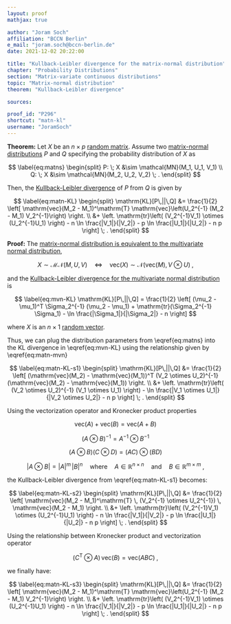 ```yaml
---
layout: proof
mathjax: true

author: "Joram Soch"
affiliation: "BCCN Berlin"
e_mail: "joram.soch@bccn-berlin.de"
date: 2021-12-02 20:22:00

title: "Kullback-Leibler divergence for the matrix-normal distribution"
chapter: "Probability Distributions"
section: "Matrix-variate continuous distributions"
topic: "Matrix-normal distribution"
theorem: "Kullback-Leibler divergence"

sources:

proof_id: "P296"
shortcut: "matn-kl"
username: "JoramSoch"
---
```



**Theorem:** Let $X$ be an $n \times p$ [random matrix](/D/rmat). Assume two [matrix-normal distributions](/D/matn) $P$ and $Q$ specifying the probability distribution of $X$ as

$$ \label{eq:matns}
\begin{split}
P: \; X &\sim \mathcal{MN}(M_1, U_1, V_1) \\
Q: \; X &\sim \mathcal{MN}(M_2, U_2, V_2) \; .
\end{split}
$$

Then, the [Kullback-Leibler divergence](/D/kl) of $P$ from $Q$ is given by

$$ \label{eq:matn-KL}
\begin{split}
\mathrm{KL}[P\,||\,Q] &= \frac{1}{2} \left[ \mathrm{vec}(M_2 - M_1)^\mathrm{T} \mathrm{vec}\left(U_2^{-1} (M_2 - M_1) V_2^{-1}\right) \right. \\
&+ \left. \mathrm{tr}\left( (V_2^{-1}V_1) \otimes (U_2^{-1}U_1) \right) - n \ln \frac{|V_1|}{|V_2|} - p \ln \frac{|U_1|}{|U_2|} - n p \right] \; .
\end{split}
$$


**Proof:** The [matrix-normal distribution is equivalent to the multivariate normal distribution](/P/matn-mvn),

$$ \label{eq:matn-mvn}
X \sim \mathcal{MN}(M, U, V) \quad \Leftrightarrow \quad \mathrm{vec}(X) \sim \mathcal{N}(\mathrm{vec}(M), V \otimes U) \; ,
$$

and the [Kullback-Leibler divergence for the multivariate normal distribution](/P/mvn-kl) is

$$ \label{eq:mvn-KL}
\mathrm{KL}[P\,||\,Q] = \frac{1}{2} \left[ (\mu_2 - \mu_1)^T \Sigma_2^{-1} (\mu_2 - \mu_1) + \mathrm{tr}(\Sigma_2^{-1} \Sigma_1) - \ln \frac{|\Sigma_1|}{|\Sigma_2|} - n \right]
$$

where $X$ is an $n \times 1$ [random vector](/D/rvec).

Thus, we can plug the distribution parameters from \eqref{eq:matns} into the KL divergence in \eqref{eq:mvn-KL} using the relationship given by \eqref{eq:matn-mvn}

$$ \label{eq:matn-KL-s1}
\begin{split}
\mathrm{KL}[P\,||\,Q] &= \frac{1}{2} \left[ (\mathrm{vec}(M_2) - \mathrm{vec}(M_1))^T (V_2 \otimes U_2)^{-1} (\mathrm{vec}(M_2) - \mathrm{vec}(M_1)) \right. \\
&+ \left. \mathrm{tr}\left( (V_2 \otimes U_2)^{-1} (V_1 \otimes U_1) \right) - \ln \frac{|V_1 \otimes U_1|}{|V_2 \otimes U_2|} - n p \right] \; .
\end{split}
$$

Using the vectorization operator and Kronecker product properties

$$ \label{eq:vec-add}
\mathrm{vec}(A) + \mathrm{vec}(B) = \mathrm{vec}(A+B)
$$

$$ \label{eq:kron-inv}
(A \otimes B)^{-1} = A^{-1} \otimes B^{-1}
$$

$$ \label{eq:kron-prod}
(A \otimes B) (C \otimes D) = (AC) \otimes (BD)
$$

$$ \label{eq:kron-det}
|A \otimes B| = |A|^m \, |B|^n \quad \text{where} \quad A \in \mathbb{R}^{n \times n} \quad \text{and} \quad B \in \mathbb{R}^{m \times m} \; ,
$$

the Kullback-Leibler divergence from \eqref{eq:matn-KL-s1} becomes:

$$ \label{eq:matn-KL-s2}
\begin{split}
\mathrm{KL}[P\,||\,Q] &= \frac{1}{2} \left[ \mathrm{vec}(M_2 - M_1)^\mathrm{T} \, (V_2^{-1} \otimes U_2^{-1}) \, \mathrm{vec}(M_2 - M_1) \right. \\
&+ \left. \mathrm{tr}\left( (V_2^{-1}V_1) \otimes (U_2^{-1}U_1) \right) - n \ln \frac{|V_1|}{|V_2|} - p \ln \frac{|U_1|}{|U_2|} - n p \right] \; .
\end{split}
$$

Using the relationship between Kronecker product and vectorization operator

$$ \label{eq:kron-vec}
(C^\mathrm{T} \otimes A) \, \mathrm{vec}(B) = \mathrm{vec}(ABC) \; ,
$$

we finally have:

$$ \label{eq:matn-KL-s3}
\begin{split}
\mathrm{KL}[P\,||\,Q] &= \frac{1}{2} \left[ \mathrm{vec}(M_2 - M_1)^\mathrm{T} \mathrm{vec}\left(U_2^{-1} (M_2 - M_1) V_2^{-1}\right) \right. \\
&+ \left. \mathrm{tr}\left( (V_2^{-1}V_1) \otimes (U_2^{-1}U_1) \right) - n \ln \frac{|V_1|}{|V_2|} - p \ln \frac{|U_1|}{|U_2|} - n p \right] \; .
\end{split}
$$